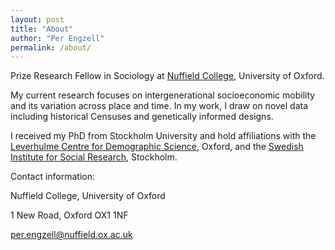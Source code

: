 ```yaml
---
layout: post
title: "About"
author: "Per Engzell"
permalink: /about/
---
```


Prize Research Fellow in Sociology at [Nuffield College](https://www.nuffield.ox.ac.uk), University of Oxford.

My current research focuses on intergenerational socioeconomic mobility and its variation across place and time. In my work, I draw on novel data including historical Censuses and genetically informed designs. 

I received my PhD from Stockholm University and hold  affiliations with the [Leverhulme Centre for Demographic Science](http://www.demographicscience.ox.ac.uk), Oxford, and the [Swedish Institute for Social Research](https://www.sofi.su.se/english/), Stockholm.

Contact information: 

Nuffield College, University of Oxford

1 New Road, Oxford OX1 1NF

[per.engzell@nuffield.ox.ac.uk](mailto:per.engzell@nuffield.ox.ac.uk)
